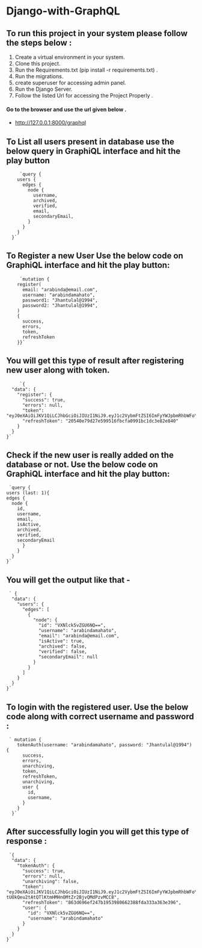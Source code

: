 # Django-with-GraphQL

## To run this project in your system please follow the steps below :
 
1. Create a virtual environment in your system.
2. Clone this project.
3. Run the Requirements.txt (pip install -r requirements.txt) .
4. Run the migrations.
5. create superuser for accessing admin panel.
6. Run the Django Server.
7. Follow the listed Url for accessing the Project Properly . 

#### Go to the browser and use the url given below .
- http://127.0.0.1:8000/graphql

## To List all users present in database use the below query in GraphiQL interface and hit the play button		
		 `query {
        users {
          edges {
            node {
              username,
              archived,
              verified,
              email,
              secondaryEmail,
            }
          }
        }
      }` 


## To Register a new User Use the below code on  GraphiQL interface and hit the play button: 

		 `mutation {
        register(
          email: "arabinda@email.com",
          username: "arabindamahato",
          password1: "Jhantulal@1994",
          password2: "Jhantulal@1994",
        ) 
        {
          success,
          errors,
          token,
          refreshToken
        }}`


## You will get this type of result after registering new user along with token. 
         `{
      "data": {
        "register": {
          "success": true,
          "errors": null,
          "token": "eyJ0eXAiOiJKV1QiLCJhbGciOiJIUzI1NiJ9.eyJ1c2VybmFtZSI6ImFyYWJpbmRhbWFoYXRvIiwiZXhwIjoxNTk1OTk4MjY0LCJvcmlnSWF0IjoxNTk1OTk3OTY0fQ.UUQ530xfv1Xj0qYM4kMGHGzRtzhw4j3DHi4okjEFUYI",
          "refreshToken": "20540e79d27e599516fbcfa0991bc1dc3e82e840"
        }
      }
    }`


## Check if the new user is really added on the database or not. Use the below code on GraphiQL interface and hit the play button: 
     `query {
    users (last: 1){
    edges {
      node {
        id,
        username,
        email,
        isActive,
        archived,
        verified,
        secondaryEmail
          }
        }
      }
    }`



## You will get the output like that -
     ` {
      "data": {
        "users": {
          "edges": [
            {
              "node": {
                "id": "VXNlck5vZGU6NQ==",
                "username": "arabindamahato",
                "email": "arabinda@email.com",
                "isActive": true,
                "archived": false,
                "verified": false,
                "secondaryEmail": null
              }
            }
          ]
        }
      }
    }`


## To login with the registered user. Use the below code along with correct username and password :

     ` mutation {
        tokenAuth(username: "arabindamahato", password: "Jhantulal@1994") {
          success,
          errors,
          unarchiving,
          token,
          refreshToken,
          unarchiving,
          user {
            id,
            username,
          }
        }
      }`


## After successfully login you will get this type of response : 

     `{
      "data": {
        "tokenAuth": {
          "success": true,
          "errors": null,
          "unarchiving": false,
          "token": "eyJ0eXAiOiJKV1QiLCJhbGciOiJIUzI1NiJ9.eyJ1c2VybmFtZSI6ImFyYWJpbmRhbWFoYXRvIiwiZXhwIjoxNTk1OTk5MTk4LCJvcmlnSWF0IjoxNT1OTk4ODk4fQ.ap-tUOkQeu2tAtQTlKtmHMHnOMtZr2BjvQMdPzvMCC8",
          "refreshToken": "863d696ef247b1953980662388fda333a363e396",
          "user": {
            "id": "VXNlck5vZGU6NQ==",
            "username": "arabindamahato"
          }
        }
      }
    }`